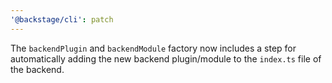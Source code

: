```yaml
---
'@backstage/cli': patch
---
```


The `backendPlugin` and `backendModule` factory now includes a step for automatically adding the new backend plugin/module to the `index.ts` file of the backend.
